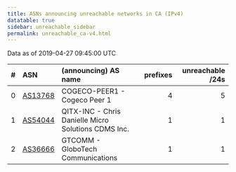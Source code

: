 ```yaml
---
title: ASNs announcing unreachable networks in CA (IPv4)
datatable: true
sidebar: unreachable_sidebar
permalink: unreachable_ca-v4.html
---
```


Data as of 2019-04-27 09:45:00 UTC


<div class="datatable-begin"></div>

|   # | ASN                                    | (announcing) AS name                                |   prefixes |   unreachable /24s |
|----:|:---------------------------------------|:----------------------------------------------------|-----------:|-------------------:|
|   0 | [AS13768](unreachable_AS13768-v4.html) | COGECO-PEER1 - Cogeco Peer 1                        |          4 |                  5 |
|   1 | [AS54044](unreachable_AS54044-v4.html) | QITX-INC - Chris Danielle Micro Solutions CDMS Inc. |          1 |                  1 |
|   2 | [AS36666](unreachable_AS36666-v4.html) | GTCOMM - GloboTech Communications                   |          1 |                  1 |

<div class="datatable-end"></div>